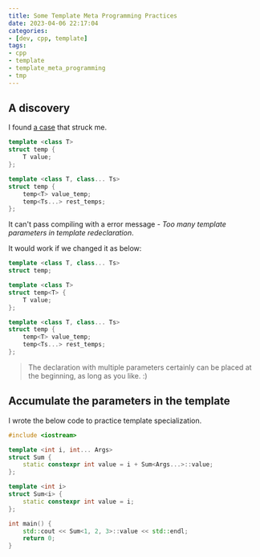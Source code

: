 ```yaml
---
title: Some Template Meta Programming Practices
date: 2023-04-06 22:17:04
categories:
- [dev, cpp, template]
tags:
- cpp
- template
- template_meta_programming
- tmp
---
```


## A discovery

I found [a case](https://www.zhihu.com/question/593538067/answer/2967552181) that struck me.

```C++
template <class T>
struct temp {
    T value;
};

template <class T, class... Ts>
struct temp {
    temp<T> value_temp;
    temp<Ts...> rest_temps;
};
```

It can't pass compiling with a error message - *Too many template parameters in template redeclaration*.

It would work if we changed it as below:

```C++
template <class T, class... Ts>
struct temp;

template <class T>
struct temp<T> {
    T value;
};

template <class T, class... Ts>
struct temp {
    temp<T> value_temp;
    temp<Ts...> rest_temps;
};
```

> The declaration with multiple parameters certainly can be placed at the beginning, as long as you like. :)

## Accumulate the parameters in the template

I wrote the below code to practice template specialization.

```C++
#include <iostream>

template <int i, int... Args>
struct Sum {
    static constexpr int value = i + Sum<Args...>::value;
};

template <int i>
struct Sum<i> {
    static constexpr int value = i;
};

int main() {
    std::cout << Sum<1, 2, 3>::value << std::endl;
    return 0;
}
```
